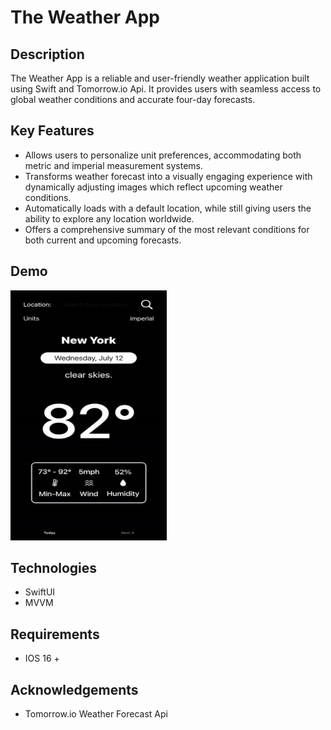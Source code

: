 # The Weather App

##  Description
The Weather App is a reliable and user-friendly weather application built using Swift and Tomorrow.io Api. It provides users with seamless access to global weather conditions and accurate four-day forecasts. 

## Key Features 
- Allows users to personalize unit preferences, accommodating both metric and imperial measurement systems.
- Transforms weather forecast into a visually engaging experience with dynamically adjusting images which reflect upcoming weather conditions.
- Automatically loads with a default location, while still giving users the ability to explore any location worldwide. 
- Offers a comprehensive summary of the most relevant conditions for both current and upcoming forecasts.

## Demo
<img src="WeatherTutorial.gif" alt="Weather App Demo" width="250" height="400">

## Technologies 
- SwiftUI
- MVVM

## Requirements 
- IOS 16 +

## Acknowledgements 
- Tomorrow.io Weather Forecast Api
